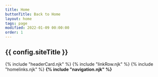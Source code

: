 ```yaml
---
title: Home
buttonTitle: Back to Home
layout: home
tags: page
modified: 2022-01-09 00:00:00
order: 1
---
```


<h2 class="py-6 text-6xl font-bold text-center text-transparent bg-clip-text bg-gradient-to-r from-green-600 via-green-600 to-slate-800 hover:bg-gradient-to-l hover:from-slate-800 hover:via-green-400 hover:to-green-600 uppercase ">
	{{ config.siteTitle }} 
</h2>
	{% include "headerCard.njk" %}
	{% include "linkRow.njk" %}
	{% include "homelinks.njk" %}
<strong class="p-2 m-2 text-gray-200 h-full rounded-lg block border border-green-700"> 
	{% include "navigation.njk" %}
</strong>	
	

